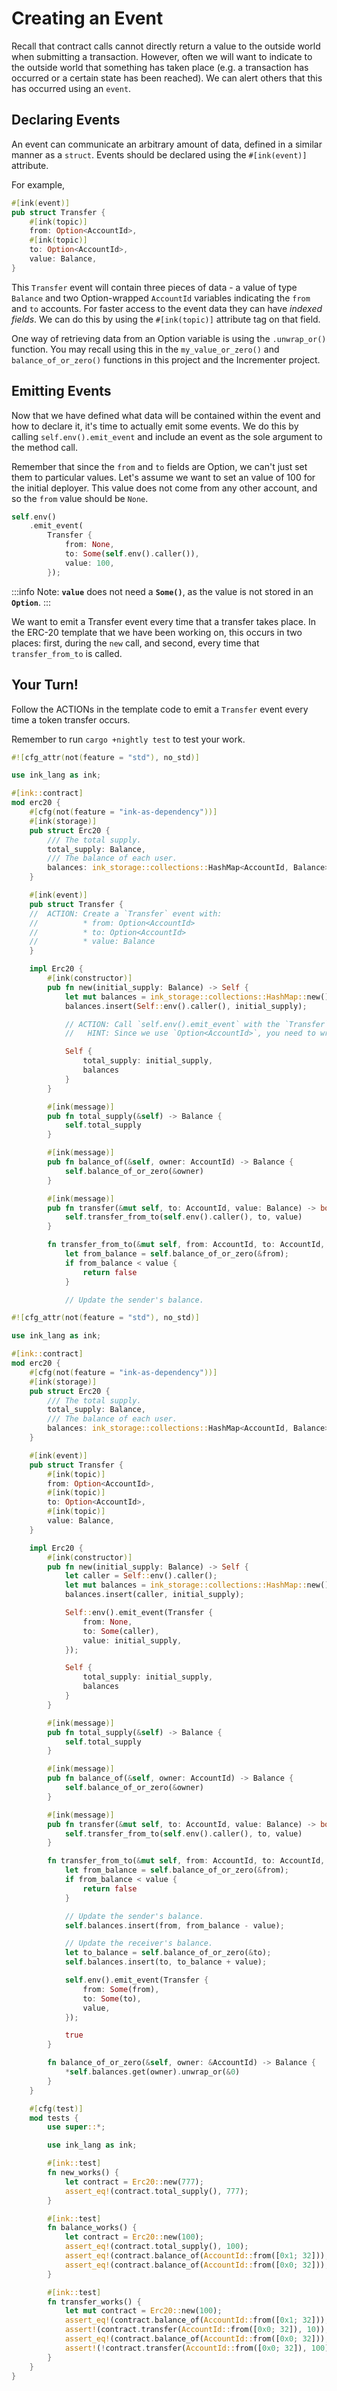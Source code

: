 # Creating an Event

Recall that contract calls cannot directly return a value to the outside world when submitting a transaction. However, often we will want to indicate to the outside world that something has taken place \(e.g. a transaction has occurred or a certain state has been reached\). We can alert others that this has occurred using an `event`.

## Declaring Events <a id="declaring-events"></a>

An event can communicate an arbitrary amount of data, defined in a similar manner as a `struct`. Events should be declared using the `#[ink(event)]` attribute.

For example,

```rust
#[ink(event)]
pub struct Transfer {
    #[ink(topic)]
    from: Option<AccountId>,
    #[ink(topic)]
    to: Option<AccountId>,
    value: Balance,
}
```

This `Transfer` event will contain three pieces of data - a value of type `Balance` and two Option-wrapped `AccountId` variables indicating the `from` and `to` accounts. For faster access to the event data they can have _indexed fields_. We can do this by using the `#[ink(topic)]` attribute tag on that field.

One way of retrieving data from an Option variable is using the `.unwrap_or()` function. You may recall using this in the `my_value_or_zero()` and `balance_of_or_zero()` functions in this project and the Incrementer project.

## Emitting Events <a id="emitting-events"></a>

Now that we have defined what data will be contained within the event and how to declare it, it's time to actually emit some events. We do this by calling `self.env().emit_event` and include an event as the sole argument to the method call.

Remember that since the `from` and `to` fields are Option, we can't just set them to particular values. Let's assume we want to set an value of 100 for the initial deployer. This value does not come from any other account, and so the `from` value should be `None`.

```rust
self.env()
    .emit_event(
        Transfer {
            from: None,
            to: Some(self.env().caller()),
            value: 100,
        });
```

:::info
Note: **`value`** does not need a **`Some()`**, as the value is not stored in an **`Option`**.
:::

We want to emit a Transfer event every time that a transfer takes place. In the ERC-20 template that we have been working on, this occurs in two places: first, during the `new` call, and second, every time that `transfer_from_to` is called.

## Your Turn! <a id="your-turn"></a>

Follow the ACTIONs in the template code to emit a `Transfer` event every time a token transfer occurs.

Remember to run `cargo +nightly test` to test your work.

<Tabs>
<TabItem value="start" label="🔨Starting Point">

```rust
#![cfg_attr(not(feature = "std"), no_std)]

use ink_lang as ink;

#[ink::contract]
mod erc20 {
    #[cfg(not(feature = "ink-as-dependency"))]
    #[ink(storage)]
    pub struct Erc20 {
        /// The total supply.
        total_supply: Balance,
        /// The balance of each user.
        balances: ink_storage::collections::HashMap<AccountId, Balance>,
    }

    #[ink(event)]
    pub struct Transfer {
    //  ACTION: Create a `Transfer` event with:
    //          * from: Option<AccountId>
    //          * to: Option<AccountId>
    //          * value: Balance
    }

    impl Erc20 {
        #[ink(constructor)]
        pub fn new(initial_supply: Balance) -> Self {
            let mut balances = ink_storage::collections::HashMap::new();
            balances.insert(Self::env().caller(), initial_supply);

            // ACTION: Call `self.env().emit_event` with the `Transfer` event
            //   HINT: Since we use `Option<AccountId>`, you need to wrap accounts in `Some()`

            Self {
                total_supply: initial_supply,
                balances
            }
        }

        #[ink(message)]
        pub fn total_supply(&self) -> Balance {
            self.total_supply
        }

        #[ink(message)]
        pub fn balance_of(&self, owner: AccountId) -> Balance {
            self.balance_of_or_zero(&owner)
        }

        #[ink(message)]
        pub fn transfer(&mut self, to: AccountId, value: Balance) -> bool {
            self.transfer_from_to(self.env().caller(), to, value)
        }

        fn transfer_from_to(&mut self, from: AccountId, to: AccountId, value: Balance) -> bool {
            let from_balance = self.balance_of_or_zero(&from);
            if from_balance < value {
                return false
            }

            // Update the sender's balance.
```

</TabItem>
<TabItem value="solution" label="✅Potential Solution">

```rust
#![cfg_attr(not(feature = "std"), no_std)]

use ink_lang as ink;

#[ink::contract]
mod erc20 {
    #[cfg(not(feature = "ink-as-dependency"))]
    #[ink(storage)]
    pub struct Erc20 {
        /// The total supply.
        total_supply: Balance,
        /// The balance of each user.
        balances: ink_storage::collections::HashMap<AccountId, Balance>,
    }

    #[ink(event)]
    pub struct Transfer {
        #[ink(topic)]
        from: Option<AccountId>,
        #[ink(topic)]
        to: Option<AccountId>,
        #[ink(topic)]
        value: Balance,
    }

    impl Erc20 {
        #[ink(constructor)]
        pub fn new(initial_supply: Balance) -> Self {
            let caller = Self::env().caller();
            let mut balances = ink_storage::collections::HashMap::new();
            balances.insert(caller, initial_supply);

            Self::env().emit_event(Transfer {
                from: None,
                to: Some(caller),
                value: initial_supply,
            });

            Self {
                total_supply: initial_supply,
                balances
            }
        }

        #[ink(message)]
        pub fn total_supply(&self) -> Balance {
            self.total_supply
        }

        #[ink(message)]
        pub fn balance_of(&self, owner: AccountId) -> Balance {
            self.balance_of_or_zero(&owner)
        }

        #[ink(message)]
        pub fn transfer(&mut self, to: AccountId, value: Balance) -> bool {
            self.transfer_from_to(self.env().caller(), to, value)
        }

        fn transfer_from_to(&mut self, from: AccountId, to: AccountId, value: Balance) -> bool {
            let from_balance = self.balance_of_or_zero(&from);
            if from_balance < value {
                return false
            }

            // Update the sender's balance.
            self.balances.insert(from, from_balance - value);

            // Update the receiver's balance.
            let to_balance = self.balance_of_or_zero(&to);
            self.balances.insert(to, to_balance + value);

            self.env().emit_event(Transfer {
                from: Some(from),
                to: Some(to),
                value,
            });

            true
        }

        fn balance_of_or_zero(&self, owner: &AccountId) -> Balance {
            *self.balances.get(owner).unwrap_or(&0)
        }
    }

    #[cfg(test)]
    mod tests {
        use super::*;

        use ink_lang as ink;

        #[ink::test]
        fn new_works() {
            let contract = Erc20::new(777);
            assert_eq!(contract.total_supply(), 777);
        }

        #[ink::test]
        fn balance_works() {
            let contract = Erc20::new(100);
            assert_eq!(contract.total_supply(), 100);
            assert_eq!(contract.balance_of(AccountId::from([0x1; 32])), 100);
            assert_eq!(contract.balance_of(AccountId::from([0x0; 32])), 0);
        }

        #[ink::test]
        fn transfer_works() {
            let mut contract = Erc20::new(100);
            assert_eq!(contract.balance_of(AccountId::from([0x1; 32])), 100);
            assert!(contract.transfer(AccountId::from([0x0; 32]), 10));
            assert_eq!(contract.balance_of(AccountId::from([0x0; 32])), 10);
            assert!(!contract.transfer(AccountId::from([0x0; 32]), 100));
        }
    }
}
```

</TabItem>
</Tabs>
